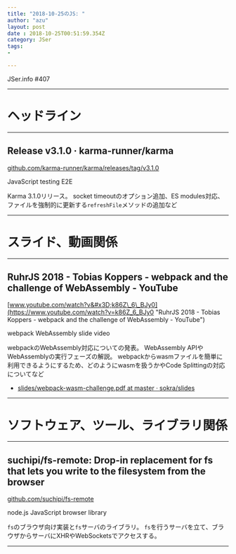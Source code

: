 ```yaml
---
title: "2018-10-25のJS: "
author: "azu"
layout: post
date : 2018-10-25T00:51:59.354Z
category: JSer
tags:
-

---
```


JSer.info #407

----

<h1 class="site-genre">ヘッドライン</h1>

----

## Release v3.1.0 · karma-runner/karma
[github.com/karma-runner/karma/releases/tag/v3.1.0](https://github.com/karma-runner/karma/releases/tag/v3.1.0 "Release v3.1.0 · karma-runner/karma")
<p class="jser-tags jser-tag-icon"><span class="jser-tag">JavaScript</span> <span class="jser-tag">testing</span> <span class="jser-tag">E2E</span></p>

Karma 3.1.0リリース。
socket timeoutのオプション追加、ES modules対応、ファイルを強制的に更新する`refreshFile`メソッドの追加など


----
<h1 class="site-genre">スライド、動画関係</h1>

----

## RuhrJS 2018 - Tobias Koppers - webpack and the challenge of WebAssembly - YouTube
[www.youtube.com/watch?v&#x3D;k86Z\_6\_BJy0](https://www.youtube.com/watch?v=k86Z_6_BJy0 "RuhrJS 2018 - Tobias Koppers - webpack and the challenge of WebAssembly - YouTube")
<p class="jser-tags jser-tag-icon"><span class="jser-tag">webpack</span> <span class="jser-tag">WebAssembly</span> <span class="jser-tag">slide</span> <span class="jser-tag">video</span></p>

webpackのWebAssembly対応についての発表。
WebAssembly APIやWebAssemblyの実行フェーズの解説。
webpackからwasmファイルを簡単に利用できるようにするため、どのようにwasmを扱うかやCode Splittingの対応についてなど

- [slides/webpack-wasm-challenge.pdf at master · sokra/slides](https://github.com/sokra/slides/blob/master/data/webpack-wasm-challenge.pdf "slides/webpack-wasm-challenge.pdf at master · sokra/slides")

----
<h1 class="site-genre">ソフトウェア、ツール、ライブラリ関係</h1>

----

## suchipi/fs-remote: Drop-in replacement for fs that lets you write to the filesystem from the browser
[github.com/suchipi/fs-remote](https://github.com/suchipi/fs-remote "suchipi/fs-remote: Drop-in replacement for fs that lets you write to the filesystem from the browser")
<p class="jser-tags jser-tag-icon"><span class="jser-tag">node.js</span> <span class="jser-tag">JavaScript</span> <span class="jser-tag">browser</span> <span class="jser-tag">library</span></p>

`fs`のブラウザ向け実装と`fs`サーバのライブラリ。
`fs`を行うサーバを立て、ブラウザからサーバにXHRやWebSocketsでアクセスする。


----
